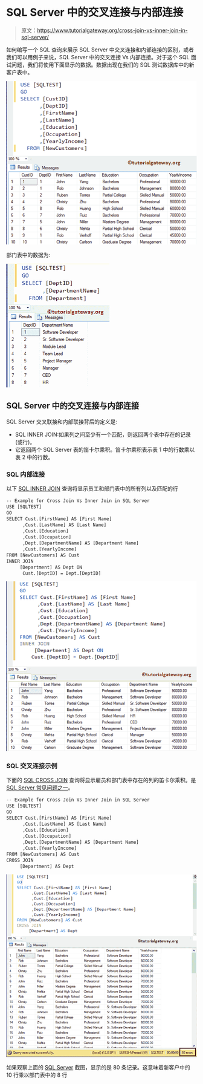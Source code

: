 # SQL Server 中的交叉连接与内部连接

> 原文：<https://www.tutorialgateway.org/cross-join-vs-inner-join-in-sql-server/>

如何编写一个 SQL 查询来展示 SQL Server 中交叉连接和内部连接的区别，或者我们可以用例子来说，SQL Server 中的交叉连接 Vs 内部连接。对于这个 SQL 面试问题，我们将使用下面显示的数据。数据出现在我们的 SQL 测试数据库中的新客户表中。

![Cross Join Vs Inner Join in SQL Server 1](img/25296d22259203f33e0317f54c702398.png)

部门表中的数据为:

![Cross Join Vs Inner Join in SQL Server 2](img/35065d08c502fd67dbc1401b7015ee0a.png)

## SQL Server 中的交叉连接与内部连接

SQL Server 交叉联接和内部联接背后的定义是:

*   SQL INNER JOIN:如果列之间至少有一个匹配，则返回两个表中存在的记录(或行)。
*   它返回两个 SQL Server 表的笛卡尔乘积。笛卡尔乘积表示表 1 中的行数乘以表 2 中的行数。

### SQL 内部连接

以下 [SQL INNER JOIN](https://www.tutorialgateway.org/sql-inner-join/) 查询将显示员工和部门表中的所有列以及匹配的行

```
-- Example for Cross Join Vs Inner Join in SQL Server
USE [SQLTEST]
GO
SELECT Cust.[FirstName] AS [First Name]
      ,Cust.[LastName] AS [Last Name]
      ,Cust.[Education]
      ,Cust.[Occupation]
      ,Dept.[DepartmentName] AS [Department Name]
      ,Cust.[YearlyIncome]
FROM [NewCustomers] AS Cust
INNER JOIN
     [Department] AS Dept ON
      Cust.[DeptID] = Dept.[DeptID]
```

![Cross Join Vs Inner Join in SQL Server 3](img/a8f18cad48e1991055d9767804eea996.png)

### SQL 交叉连接示例

下面的 [SQL CROSS JOIN](https://www.tutorialgateway.org/sql-cross-join/) 查询将显示雇员和部门表中存在的列的笛卡尔乘积。是 [SQL Server 常见问题之一](https://www.tutorialgateway.org/sql-interview-questions/)。

```
-- Example for Cross Join Vs Inner Join in SQL Server
USE [SQLTEST]
GO
SELECT Cust.[FirstName] AS [First Name]
      ,Cust.[LastName] AS [Last Name]
      ,Cust.[Education]
      ,Cust.[Occupation]
      ,Dept.[DepartmentName] AS [Department Name]
      ,Cust.[YearlyIncome]
FROM [NewCustomers] AS Cust
CROSS JOIN
     [Department] AS Dept
```

![Cross Join Vs Inner Join in SQL Server 4](img/9ede84eedf82d7aca73201b79ecd6fd8.png)

如果观察上面的 [SQL Server](https://www.tutorialgateway.org/sql/) 截图，显示的是 80 条记录。这意味着新客户中的 10 行乘以部门表中的 8 行